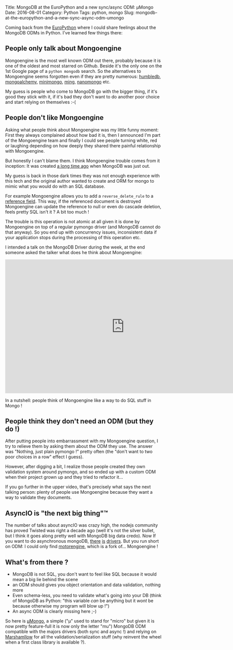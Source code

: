 Title: MongoDB at the EuroPython and a new sync/async ODM: μMongo
Date: 2016-08-01
Category: Python
Tags: python, mongo
Slug: mongodb-at-the-europython-and-a-new-sync-async-odm-umongo


Coming back from the [EuroPython](https://ep2016.europython.eu) where I could
share feelings about the MongoDB ODMs in Python. I've learned few things there:


## People only talk about Mongoengine

Mongoengine is the most well known ODM out there, probably because it is one
of the oldest and most starred on Github. Beside it's the only one on the 1st
Google page of a `python mongodb` search.
So the alternatives to Mongoengine seems forgotten even if they are pretty numerous:
[humbledb](https://humbledb.readthedocs.io/en/latest/),
[mongoalchemy](http://www.mongoalchemy.org/),
[minimongo](https://github.com/slacy/minimongo),
[ming](http://ming.readthedocs.io/en/latest/),
[nanomongo](https://github.com/eguven/nanomongo) etc.

My guess is people who come to MongoDB go with the bigger thing, if it's
good they stick with it, if it's bad they don't want to do another poor
choice and start relying on themselves :-(


## People don't like Mongoengine

Asking what people think about Mongoengine was my little funny moment:
First they always complained about how bad it is, then I announced I'm part of
the Mongoengine team and finally I could see people turning white, red or
laughing depending on how deeply they shared there painful relationship
with Mongoengine.

But honestly I can't blame them. I think Mongoengine trouble comes from it
inception: It was created
[a long time ago](https://github.com/MongoEngine/mongoengine/commit/af38a92ec9862a7cf18766acf8a63a7adbcb6d4b)
when MongoDB was just out.

My guess is back in those dark times they was not enough experience with this
tech and the original author wanted to create and ORM for mongo to mimic what
you would do with an SQL database.

For example Mongoengine allows you to add a `reverse_delete_rule` to a
[reference field](http://docs.mongoengine.org/apireference.html#mongoengine.fields.ReferenceField).
This way, if the referenced document is destroyed Mongoengine can update the
reference to null or even do cascade deletion, feels pretty SQL isn't it ?
A bit too much !

The trouble is this operation is not atomic at all given it is done by
Mongoengine on top of a regular pymongo driver (and MongoDB cannot do that
anyway). So you end up with concurrency issues, inconsistent data if your
application stops during the processing of this operation etc.

I intended a talk on the MongoDB Driver during the week, at the end someone asked the
talker what does he think about Mongoengine:

<iframe width="764" height="429" src="https://www.youtube.com/embed/2gee5oUAO14?t=2751" frameborder="0" allowfullscreen></iframe>

In a nutshell: people think of Mongoengine like a way to do SQL stuff in Mongo !

## People think they don't need an ODM (but they do !)

After putting people into embarrassment with my Mongoengine question, I
try to relieve them by asking them about the ODM they use. The answer was
"Nothing, just plain pymongo !" pretty often (the "don't want to two poor
choices in a row" effect I guess).

However, after digging a bit, I realize those people created they own validation
system around pymongo, and so ended up with a custom ODM when their project
grown up and they tried to refactor it...

If you go further in the upper video, that's precisely what says the next
talking person: plenty of people use Mongoengine because they want a way to
validate they documents.


## AsyncIO is "the next big thing"™

The number of talks about asyncIO was crazy high, the nodejs community has
proved Twisted was right a decade ago (well it's not the silver bullet, but
I think it goes along pretty well with MongoDB big data credo). Now 
If you want to do asynchronous mongoDB, [there](https://github.com/mongodb/motor)
[is](https://bitbucket.org/mrdon/asyncio-mongo)
[drivers](https://github.com/twisted/txmongo). But you run short on ODM:
I could only find [motorengine](https://github.com/heynemann/motorengine),
which is a fork of... Mongoengine !


## What's from there ?

- MongoDB is not SQL, you don't want to feel like SQL because it would mean
a big lie behind the scene
- an ODM should gives you object orientation and data validation, nothing more
- Even schema-less, you need to validate what's going into your DB
(think of MongoDB as Python: "this variable *can* be anything but it *wont*
be because otherwise my program will blow up !")
- An async ODM is clearly missing here ;-)

So here is [μMongo](https://github.com/Scille/umongo), a simple ("μ" used to
stand for "micro" but given it is now pretty feature-full it is now only the
letter "mu") MongoDB ODM compatible with the majors drivers (both sync and
async !) and relying on [Marshamllow](http://marshmallow.readthedocs.org/) for
all the validation/serialization stuff (why reinvent the wheel when a first
class library is available ?).
